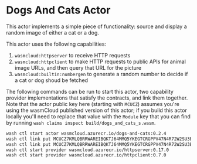 # Dogs And Cats Actor

This actor implements a simple piece of functionality: source and display a random image of either a cat or a dog.

This actor uses the following capabilities:

1. `wasmcloud:httpserver` to receive HTTP requests
1. `wasmcloud:httpclient` to make HTTP requests to public APIs for animal image URLs, and then query that URL for the picture
1. `wasmcloud:builtin:numbergen` to generate a random number to decide if a cat or dog shoud be fetched

The following commands can be run to start this actor, two capability provider implementations that satisfy the contracts, and link them together. Note that the actor public key here (starting with `MCUCZ`) assumes you're using the wasmCloud published version of this actor; if you build this actor locally you'll need to replace that value with the `Module` key that you can find by running `wash claims inspect build/dogs_and_cats_s.wasm`.

```bash
wash ctl start actor wasmcloud.azurecr.io/dogs-and-cats:0.2.4
wash ctl link put MCUCZ7KMLQBRRWAREIBQKTJ64MMQ5YKEGTCRGPPV47N4R72W2SU3EYMU VAG3QITQQ2ODAOWB5TTQSDJ53XK3SHBEIFNK4AYJ5RKAX2UNSCAPHA5M wasmcloud:httpserver ADDRESS=0.0.0.0:8081
wash ctl link put MCUCZ7KMLQBRRWAREIBQKTJ64MMQ5YKEGTCRGPPV47N4R72W2SU3EYMU VCCVLH4XWGI3SGARFNYKYT2A32SUYA2KVAIV2U2Q34DQA7WWJPFRKIKM wasmcloud:httpclient
wash ctl start provider wasmcloud.azurecr.io/httpserver:0.17.0
wash ctl start provider wasmcloud.azurecr.io/httpclient:0.7.0
```
